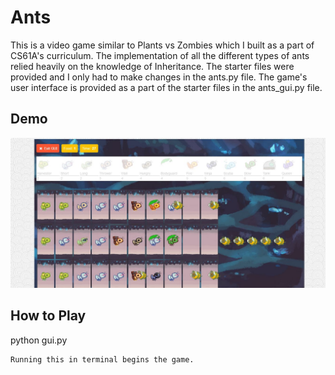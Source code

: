 # Ants

This is a video game similar to Plants vs Zombies which I built as a part of CS61A's curriculum. The implementation of all the different types of ants relied heavily on the knowledge of Inheritance.
The starter files were provided and I only had to make changes in the ants.py file. The game's user interface is provided as a part of the starter files in the ants_gui.py file.

## Demo

![Screenshot](./demo.JPG)

## How to Play

python gui.py
```
Running this in terminal begins the game.

